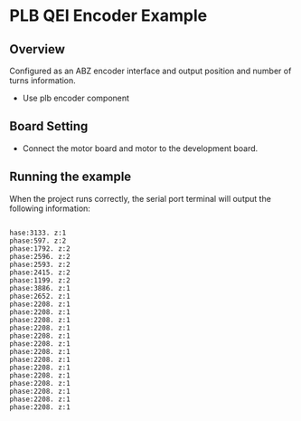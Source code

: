 # PLB QEI Encoder Example

## Overview

 Configured as an ABZ encoder interface and output position and number of turns information.

 - Use plb encoder component

## Board Setting

- Connect the motor board and motor to the development board.

## Running the example

When the project runs correctly, the serial port terminal will output the following information:
```console

hase:3133. z:1
phase:597. z:2
phase:1792. z:2
phase:2596. z:2
phase:2593. z:2
phase:2415. z:2
phase:1199. z:2
phase:3886. z:1
phase:2652. z:1
phase:2208. z:1
phase:2208. z:1
phase:2208. z:1
phase:2208. z:1
phase:2208. z:1
phase:2208. z:1
phase:2208. z:1
phase:2208. z:1
phase:2208. z:1
phase:2208. z:1
phase:2208. z:1
phase:2208. z:1
phase:2208. z:1
phase:2208. z:1

```
